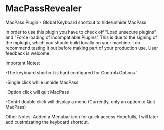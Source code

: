 # MacPassRevealer
MacPass Plugin - Global Keyboard shortcut to hide/unhide MacPass

In order to use this plugin you have to check off "Load unsecure plugins" and "Force loading of incompatiable Plugins"
This is due to the signing of the mplugin, which you should build locally on your machine. 
I do recommend testing it out before making part of your production use. 
User feedback is welcome.

Important Notes:

-The keyboard shortcut is hard configured for Control+Option+`

-Single click while unhide MacPass

-Option click will quit MacPass

-Contrl double click will display a menu (Currently, only an option to Quit MacPass)


Other Notes:
Added a Menubar icon for quick access
Hopefully, I will later add custmizating the keyboard shortcut.
